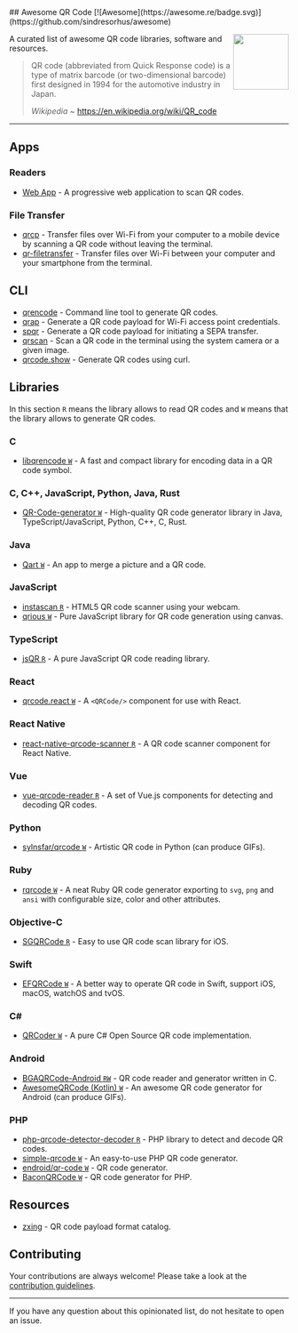 <div class="github-widget" data-repo="make-github-pseudonymous-again/awesome-qr-code"></div>
## Awesome QR Code [![Awesome](https://awesome.re/badge.svg)](https://github.com/sindresorhus/awesome)

[<img src="https://raw.githubusercontent.com/make-github-pseudonymous-again/awesome-qr-code/master/repo-link.svg?sanitize=true" align="right" width="100">](https://github.com/make-github-pseudonymous-again/awesome-qr-code#readme)

A curated list of awesome QR code libraries, software and resources.

> QR code (abbreviated from Quick Response code) is a type of matrix barcode (or two-dimensional barcode) first designed in 1994 for the automotive industry in Japan.
>
> *Wikipedia* ~ https://en.wikipedia.org/wiki/QR_code




---

## Apps

### Readers

- [Web App](https://github.com/code-kotis/qr-code-scanner) - A progressive web application to scan QR codes.

### File Transfer

- [qrcp](https://github.com/claudiodangelis/qrcp) - Transfer files over Wi-Fi from your computer to a mobile device by scanning a QR code without leaving the terminal.
- [qr-filetransfer](https://github.com/sdushantha/qr-filetransfer) - Transfer files over Wi-Fi between your computer and your smartphone from the terminal.

## CLI

- [qrencode](https://fukuchi.org/works/qrencode) - Command line tool to generate QR codes.
- [qrap](https://github.com/make-github-pseudonymous-again/qrap) - Generate a QR code payload for Wi-Fi access point credentials.
- [spqr](https://github.com/make-github-pseudonymous-again/spqr) - Generate a QR code payload for initiating a SEPA transfer.
- [qrscan](https://github.com/sayanarijit/qrscan) - Scan a QR code in the terminal using the system camera or a given image.
- [qrcode.show](https://qrcode.show) - Generate QR codes using curl.

## Libraries

In this section `R` means the library allows to read QR codes and `W` means
that the library allows to generate QR codes.

### C

- [libqrencode `W`](https://github.com/fukuchi/libqrencode) - A fast and compact library for encoding data in a QR code symbol.

### C, C++, JavaScript, Python, Java, Rust

- [QR-Code-generator `W`](https://github.com/nayuki/QR-Code-generator) - High-quality QR code generator library in Java, TypeScript/JavaScript, Python, C++, C, Rust.

### Java

- [Qart `W`](https://github.com/scola/Qart) - An app to merge a picture and a QR code.

### JavaScript

- [instascan `R`](https://github.com/schmich/instascan) - HTML5 QR code scanner using your webcam.
- [qrious `W`](https://github.com/neocotic/qrious) - Pure JavaScript library for QR code generation using canvas.

### TypeScript

- [jsQR `R`](https://github.com/cozmo/jsQR) - A pure JavaScript QR code reading library.

### React

- [qrcode.react `W`](https://github.com/zpao/qrcode.react) - A `<QRCode/>` component for use with React.

### React Native

- [react-native-qrcode-scanner `R`](https://github.com/moaazsidat/react-native-qrcode-scanner) - A QR code scanner component for React Native.

### Vue

- [vue-qrcode-reader `R`](https://github.com/gruhn/vue-qrcode-reader) - A set of Vue.js components for detecting and decoding QR codes.

### Python

- [sylnsfar/qrcode `W`](https://github.com/sylnsfar/qrcode) - Artistic QR code in Python (can produce GIFs).

### Ruby
- [rqrcode `W`](https://github.com/whomwah/rqrcode) - A neat Ruby QR code generator exporting to `svg`, `png` and `ansi` with configurable size, color and other attributes.

### Objective-C

- [SGQRCode `R`](https://github.com/kingsic/SGQRCode) - Easy to use QR code scan library for iOS.

### Swift

- [EFQRCode `W`](https://github.com/EFPrefix/EFQRCode) - A better way to operate QR code in Swift, support iOS, macOS, watchOS and tvOS.

### C\#

- [QRCoder `W`](https://github.com/codebude/QRCoder) - A pure C# Open Source QR code implementation.

### Android

- [BGAQRCode-Android `RW`](https://github.com/bingoogolapple/BGAQRCode-Android) - QR code reader and generator written in C.
- [AwesomeQRCode (Kotlin) `W`](https://github.com/SumiMakito/AwesomeQRCode) - An awesome QR code generator for Android (can produce GIFs).

### PHP

- [php-qrcode-detector-decoder `R`](https://github.com/khanamiryan/php-qrcode-detector-decoder) - PHP library to detect and decode QR codes.
- [simple-qrcode `W`](https://github.com/SimpleSoftwareIO/simple-qrcode) - An easy-to-use PHP QR code generator.
- [endroid/qr-code `W`](https://github.com/endroid/qr-code) - QR code generator.
- [BaconQRCode `W`](https://github.com/Bacon/BaconQRCode) - QR code generator for PHP.


## Resources

- [zxing](https://github.com/zxing/zxing/wiki/Barcode-Contents) - QR code payload format catalog.


## Contributing

Your contributions are always welcome! Please take a look at the [contribution guidelines](https://github.com/make-github-pseudonymous-again/awesome-qr-code/blob/main/CONTRIBUTING.md).

---

If you have any question about this opinionated list, do not hesitate to open an issue.